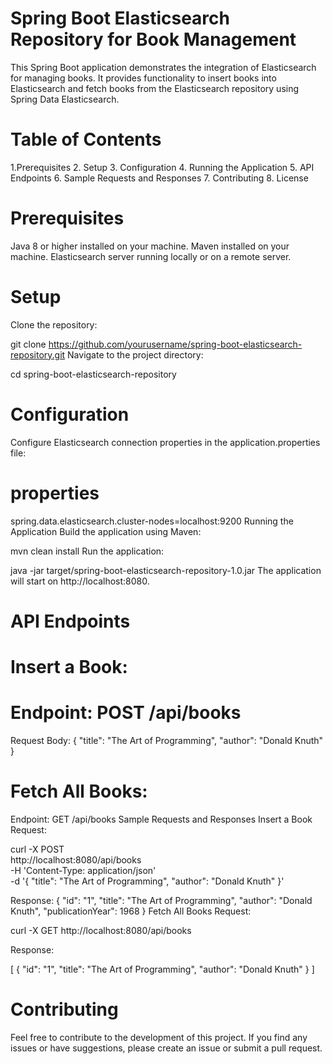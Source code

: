 # Spring Boot Elasticsearch Repository for Book Management

This Spring Boot application demonstrates the integration of Elasticsearch for managing books. It provides functionality to insert books into Elasticsearch and fetch books from the Elasticsearch repository using Spring Data Elasticsearch.

# Table of Contents

1.Prerequisites
2. Setup
3. Configuration
4. Running the Application
5. API Endpoints
6. Sample Requests and Responses
7. Contributing
8. License

# Prerequisites
Java 8 or higher installed on your machine.
Maven installed on your machine.
Elasticsearch server running locally or on a remote server.

# Setup
Clone the repository:

git clone https://github.com/yourusername/spring-boot-elasticsearch-repository.git
Navigate to the project directory:

cd spring-boot-elasticsearch-repository
# Configuration
Configure Elasticsearch connection properties in the application.properties file:

# properties
spring.data.elasticsearch.cluster-nodes=localhost:9200
Running the Application
Build the application using Maven:

mvn clean install
Run the application:

java -jar target/spring-boot-elasticsearch-repository-1.0.jar
The application will start on http://localhost:8080.

# API Endpoints

# Insert a Book:

# Endpoint: POST /api/books

Request Body:
{
  "title": "The Art of Programming",
  "author": "Donald Knuth"
}

# Fetch All Books:

Endpoint: GET /api/books
Sample Requests and Responses
Insert a Book
Request:

curl -X POST \
  http://localhost:8080/api/books \
  -H 'Content-Type: application/json' \
  -d '{
    "title": "The Art of Programming",
    "author": "Donald Knuth"
  }'
  
Response:
{
  "id": "1",
  "title": "The Art of Programming",
  "author": "Donald Knuth",
  "publicationYear": 1968
}
Fetch All Books
Request:

curl -X GET http://localhost:8080/api/books

Response:

[
  {
    "id": "1",
    "title": "The Art of Programming",
    "author": "Donald Knuth"
  }
]

# Contributing
Feel free to contribute to the development of this project. If you find any issues or have suggestions, please create an issue or submit a pull request.

